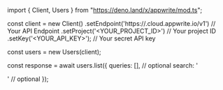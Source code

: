 import { Client, Users } from "https://deno.land/x/appwrite/mod.ts";

const client = new Client()
    .setEndpoint('https://<REGION>.cloud.appwrite.io/v1') // Your API Endpoint
    .setProject('<YOUR_PROJECT_ID>') // Your project ID
    .setKey('<YOUR_API_KEY>'); // Your secret API key

const users = new Users(client);

const response = await users.list({
    queries: [], // optional
    search: '<SEARCH>' // optional
});
